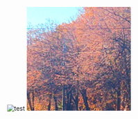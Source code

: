 ![test](https://cdn.discordapp.com/avatars/918540800420348005/e9c82e072118e5ff48e70d488ef5b505.png?size=240)
![осень](l.png)
